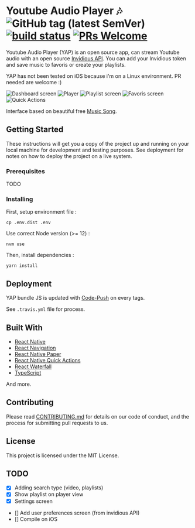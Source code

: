 # Youtube Audio Player :notes: ![GitHub tag (latest SemVer)](https://img.shields.io/github/v/tag/stephane-r/Youtube-Audio-Player) [![build status](https://img.shields.io/travis/stephane-r/Youtube-Audio-Player/master.svg?style=flat-square)](https://travis-ci.org/stephane-r/Youtube-Audio-Player) [![PRs Welcome](https://img.shields.io/badge/PRs-welcome-brightgreen.svg)](https://reactjs.org/docs/how-to-contribute.html#your-first-pull-request)

Youtube Audio Player (YAP) is an open source app, can stream Youtube audio with an open source [Invidious API](https://github.com/omarroth/invidious). You can add your Invidious token and save music to favoris or create your playlists.

YAP has not been tested on iOS because i'm on a Linux environment. PR needed are welcome :)

![Dashboard screen](./docs/dashboard.jpg)
![Player](./docs/player.jpg)
![Playlist screen](./docs/playlists.jpg)
![Favoris screen](./docs/favoris.jpg)
![Quick Actions](./docs/quick-actions.jpg)

Interface based on beautiful free [Music Song](https://www.uplabs.com/posts/music-song).

## Getting Started

These instructions will get you a copy of the project up and running on your local machine for development and testing purposes. See deployment for notes on how to deploy the project on a live system.

### Prerequisites

TODO

### Installing

First, setup environment file :

`cp .env.dist .env`

Use correct Node version (>= 12) :

`nvm use`

Then, install dependencies :

`yarn install`

## Deployment

YAP bundle JS is updated with [Code-Push](https://github.com/Microsoft/code-push/tree/master/cli) on every tags.

See `.travis.yml` file for process.

## Built With

- [React Native](https://facebook.github.io/react-native/)
- [React Navigation](https://reactnavigation.org/)
- [React Native Paper](https://github.com/callstack/react-native-paper)
- [React Native Quick Actions](https://github.com/jordanbyron/react-native-quick-actions)
- [React Waterfall](https://github.com/didierfranc/react-waterfall)
- [TypeScript](https://www.typescriptlang.org/)

And more.

## Contributing

Please read [CONTRIBUTING.md]() for details on our code of conduct, and the process for submitting pull requests to us.

## License

This project is licensed under the MIT License.

## TODO

- [x] Adding search type (video, playlists)
- [x] Show playlist on player view
- [x] Settings screen
- [] Add user preferences screen (from invidious API)
- [] Compile on iOS

